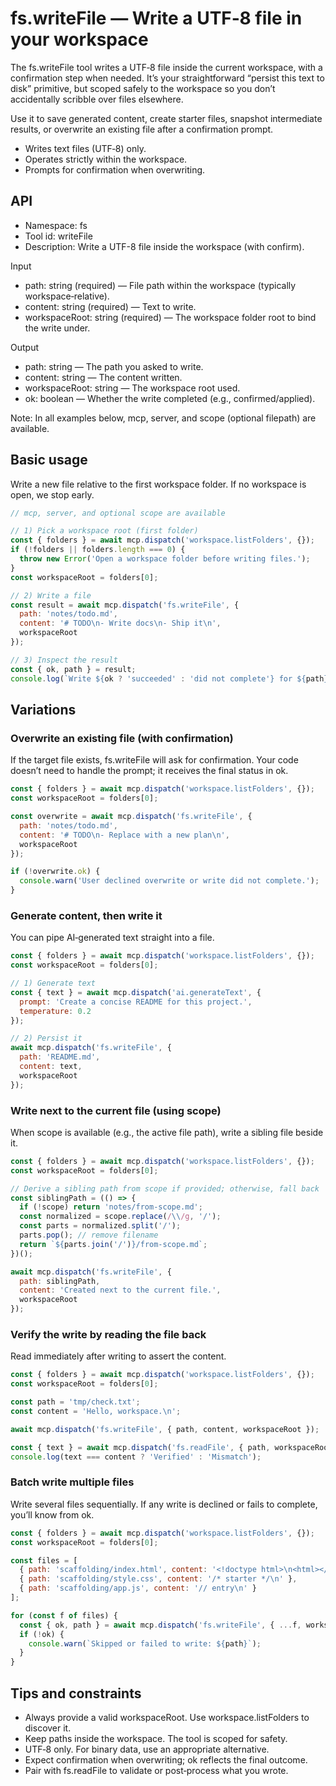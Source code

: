 # fs.writeFile — Write a UTF‑8 file in your workspace

The fs.writeFile tool writes a UTF‑8 file inside the current workspace, with a confirmation step when needed. It’s your straightforward “persist this text to disk” primitive, but scoped safely to the workspace so you don’t accidentally scribble over files elsewhere.

Use it to save generated content, create starter files, snapshot intermediate results, or overwrite an existing file after a confirmation prompt.

- Writes text files (UTF‑8) only.
- Operates strictly within the workspace.
- Prompts for confirmation when overwriting.

## API

- Namespace: fs
- Tool id: writeFile
- Description: Write a UTF-8 file inside the workspace (with confirm).

Input
- path: string (required) — File path within the workspace (typically workspace‑relative).
- content: string (required) — Text to write.
- workspaceRoot: string (required) — The workspace folder root to bind the write under.

Output
- path: string — The path you asked to write.
- content: string — The content written.
- workspaceRoot: string — The workspace root used.
- ok: boolean — Whether the write completed (e.g., confirmed/applied).

Note: In all examples below, mcp, server, and scope (optional filepath) are available.

## Basic usage

Write a new file relative to the first workspace folder. If no workspace is open, we stop early.

```javascript
// mcp, server, and optional scope are available

// 1) Pick a workspace root (first folder)
const { folders } = await mcp.dispatch('workspace.listFolders', {});
if (!folders || folders.length === 0) {
  throw new Error('Open a workspace folder before writing files.');
}
const workspaceRoot = folders[0];

// 2) Write a file
const result = await mcp.dispatch('fs.writeFile', {
  path: 'notes/todo.md',
  content: '# TODO\n- Write docs\n- Ship it\n',
  workspaceRoot
});

// 3) Inspect the result
const { ok, path } = result;
console.log(`Write ${ok ? 'succeeded' : 'did not complete'} for ${path}`);
```

## Variations

### Overwrite an existing file (with confirmation)

If the target file exists, fs.writeFile will ask for confirmation. Your code doesn’t need to handle the prompt; it receives the final status in ok.

```javascript
const { folders } = await mcp.dispatch('workspace.listFolders', {});
const workspaceRoot = folders[0];

const overwrite = await mcp.dispatch('fs.writeFile', {
  path: 'notes/todo.md',
  content: '# TODO\n- Replace with a new plan\n',
  workspaceRoot
});

if (!overwrite.ok) {
  console.warn('User declined overwrite or write did not complete.');
}
```

### Generate content, then write it

You can pipe AI‑generated text straight into a file.

```javascript
const { folders } = await mcp.dispatch('workspace.listFolders', {});
const workspaceRoot = folders[0];

// 1) Generate text
const { text } = await mcp.dispatch('ai.generateText', {
  prompt: 'Create a concise README for this project.',
  temperature: 0.2
});

// 2) Persist it
await mcp.dispatch('fs.writeFile', {
  path: 'README.md',
  content: text,
  workspaceRoot
});
```

### Write next to the current file (using scope)

When scope is available (e.g., the active file path), write a sibling file beside it.

```javascript
const { folders } = await mcp.dispatch('workspace.listFolders', {});
const workspaceRoot = folders[0];

// Derive a sibling path from scope if provided; otherwise, fall back
const siblingPath = (() => {
  if (!scope) return 'notes/from-scope.md';
  const normalized = scope.replace(/\\/g, '/');
  const parts = normalized.split('/');
  parts.pop(); // remove filename
  return `${parts.join('/')}/from-scope.md`;
})();

await mcp.dispatch('fs.writeFile', {
  path: siblingPath,
  content: 'Created next to the current file.',
  workspaceRoot
});
```

### Verify the write by reading the file back

Read immediately after writing to assert the content.

```javascript
const { folders } = await mcp.dispatch('workspace.listFolders', {});
const workspaceRoot = folders[0];

const path = 'tmp/check.txt';
const content = 'Hello, workspace.\n';

await mcp.dispatch('fs.writeFile', { path, content, workspaceRoot });

const { text } = await mcp.dispatch('fs.readFile', { path, workspaceRoot });
console.log(text === content ? 'Verified' : 'Mismatch');
```

### Batch write multiple files

Write several files sequentially. If any write is declined or fails to complete, you’ll know from ok.

```javascript
const { folders } = await mcp.dispatch('workspace.listFolders', {});
const workspaceRoot = folders[0];

const files = [
  { path: 'scaffolding/index.html', content: '<!doctype html>\n<html></html>\n' },
  { path: 'scaffolding/style.css', content: '/* starter */\n' },
  { path: 'scaffolding/app.js', content: '// entry\n' }
];

for (const f of files) {
  const { ok, path } = await mcp.dispatch('fs.writeFile', { ...f, workspaceRoot });
  if (!ok) {
    console.warn(`Skipped or failed to write: ${path}`);
  }
}
```

## Tips and constraints

- Always provide a valid workspaceRoot. Use workspace.listFolders to discover it.
- Keep paths inside the workspace. The tool is scoped for safety.
- UTF‑8 only. For binary data, use an appropriate alternative.
- Expect confirmation when overwriting; ok reflects the final outcome.
- Pair with fs.readFile to validate or post‑process what you wrote.
